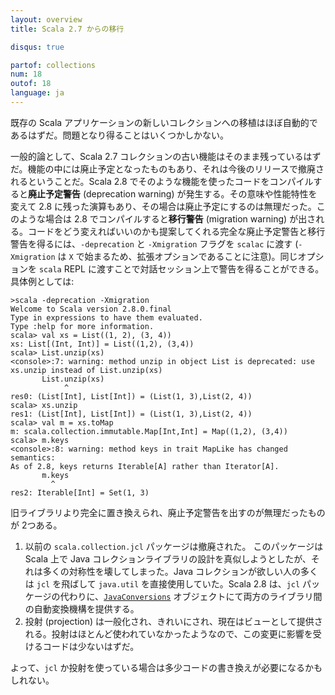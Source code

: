 ```yaml
---
layout: overview
title: Scala 2.7 からの移行

disqus: true

partof: collections
num: 18
outof: 18
language: ja
---
```


既存の Scala アプリケーションの新しいコレクションへの移植はほぼ自動的であるはずだ。問題となり得ることはいくつかしかない。

一般的論として、Scala 2.7 コレクションの古い機能はそのまま残っているはずだ。機能の中には廃止予定となったものもあり、それは今後のリリースで撤廃されるということだ。Scala 2.8 でそのような機能を使ったコードをコンパイルすると**廃止予定警告** (deprecation warning) が発生する。その意味や性能特性を変えて 2.8 に残った演算もあり、その場合は廃止予定にするのは無理だった。このような場合は 2.8 でコンパイルすると**移行警告** (migration warning) が出される。コードをどう変えればいいのかも提案してくれる完全な廃止予定警告と移行警告を得るには、`-deprecation` と `-Xmigration` フラグを `scalac` に渡す (`-Xmigration` は `X` で始まるため、拡張オプションであることに注意)。同じオプションを `scala` REPL に渡すことで対話セッション上で警告を得ることができる。具体例としては:

    >scala -deprecation -Xmigration
    Welcome to Scala version 2.8.0.final
    Type in expressions to have them evaluated.
    Type :help for more information.
    scala> val xs = List((1, 2), (3, 4))
    xs: List[(Int, Int)] = List((1,2), (3,4))
    scala> List.unzip(xs)
    <console>:7: warning: method unzip in object List is deprecated: use xs.unzip instead of List.unzip(xs)
           List.unzip(xs)
                ^
    res0: (List[Int], List[Int]) = (List(1, 3),List(2, 4))
    scala> xs.unzip
    res1: (List[Int], List[Int]) = (List(1, 3),List(2, 4))
    scala> val m = xs.toMap
    m: scala.collection.immutable.Map[Int,Int] = Map((1,2), (3,4))
    scala> m.keys
    <console>:8: warning: method keys in trait MapLike has changed semantics:
    As of 2.8, keys returns Iterable[A] rather than Iterator[A].
           m.keys
             ^
    res2: Iterable[Int] = Set(1, 3)

旧ライブラリより完全に置き換えられ、廃止予定警告を出すのが無理だったものが 2つある。

1. 以前の `scala.collection.jcl` パッケージは撤廃された。 このパッケージは Scala 上で Java コレクションライブラリの設計を真似しようとしたが、それは多くの対称性を壊してしまった。Java コレクションが欲しい人の多くは `jcl` を飛ばして `java.util` を直接使用していた。Scala 2.8 は、`jcl` パッケージの代わりに、[`JavaConversions`](conversions-between-java-and-scala-collections.html) オブジェクトにて両方のライブラリ間の自動変換機構を提供する。</li>
2. 投射 (projection) は一般化され、きれいにされ、現在はビューとして提供される。投射はほとんど使われていなかったようなので、この変更に影響を受けるコードは少ないはずだ。

よって、`jcl` か投射を使っている場合は多少コードの書き換えが必要になるかもしれない。
